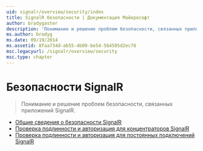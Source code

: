 ```yaml
---
uid: signalr/overview/security/index
title: SignalR безопасности | Документация Майкрософт
author: bradygaster
description: 'Понимание и решение проблем безопасности, связанных приложений SignalR.'
ms.author: bradyg
ms.date: 09/19/2014
ms.assetid: 8faa734d-ab55-4b09-be54-564595d2ec78
msc.legacyurl: /signalr/overview/security
msc.type: chapter
---
```

<a name="signalr-security"></a>Безопасности SignalR
====================
> Понимание и решение проблем безопасности, связанных приложений SignalR.


- [Общие сведения о безопасности SignalR](introduction-to-security.md)
- [Проверка подлинности и авторизация для концентраторов SignalR](hub-authorization.md)
- [Проверка подлинности и авторизация для постоянных подключений SignalR](persistent-connection-authorization.md)
